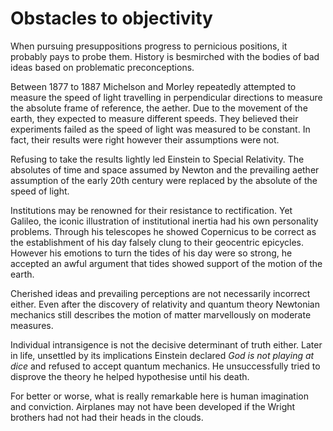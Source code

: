 # Obstacles to objectivity

When pursuing presuppositions progress to pernicious positions, it probably
pays to probe them. History is besmirched with the bodies of bad ideas based on
problematic preconceptions.

Between 1877 to 1887 Michelson and Morley repeatedly attempted to measure the
speed of light travelling in perpendicular directions to measure the absolute
frame of reference, the aether. Due to the movement of the earth, they expected
to measure different speeds. They believed their experiments failed as the
speed of light was measured to be constant. In fact, their results were right
however their assumptions were not.

Refusing to take the results lightly led Einstein to Special Relativity. The
absolutes of time and space assumed by Newton and the prevailing aether
assumption of the early 20th century were replaced by the absolute of the speed
of light.

Institutions may be renowned for their resistance to rectification. Yet
Galileo, the iconic illustration of institutional inertia had his own
personality problems. Through his telescopes he showed Copernicus to be correct
as the establishment of his day falsely clung to their geocentric epicycles.
However his emotions to turn the tides of his day were so strong, he accepted
an awful argument that tides showed support of the motion of the earth.

Cherished ideas and prevailing perceptions are not necessarily incorrect
either. Even after the discovery of relativity and quantum theory Newtonian
mechanics still describes the motion of matter marvellously on moderate
measures.

Individual intransigence is not the decisive determinant of truth either.
Later in life, unsettled by its implications Einstein declared *God is not
playing at dice* and refused to accept quantum mechanics. He unsuccessfully
tried to disprove the theory he helped hypothesise until his death.

For better or worse, what is really remarkable here is human imagination and
conviction. Airplanes may not have been developed if the Wright brothers had
not had their heads in the clouds.

<!--had their feet planted firmly on the ground instead.-->
